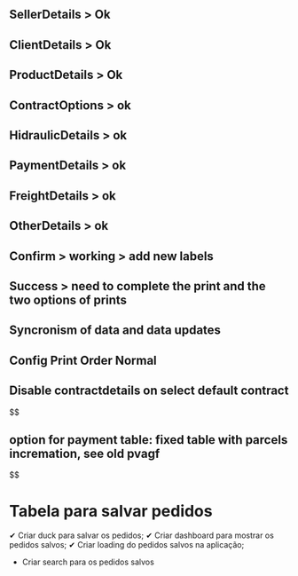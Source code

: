 ## SellerDetails > Ok

## ClientDetails > Ok

## ProductDetails > Ok

## ContractOptions > ok

## HidraulicDetails > ok

## PaymentDetails > ok

## FreightDetails > ok

## OtherDetails > ok

## Confirm > working > add new labels

## Success > need to complete the print and the two options of prints

## Syncronism of data and data updates

## Config Print Order Normal

## Disable contractdetails on select default contract

$$
## option for payment table: fixed table with parcels incremation, see old pvagf
$$

# Tabela para salvar pedidos

✔ Criar duck para salvar os pedidos;
✔ Criar dashboard para mostrar os pedidos salvos;
✔ Criar loading do pedidos salvos na aplicação;

- Criar search para os pedidos salvos
